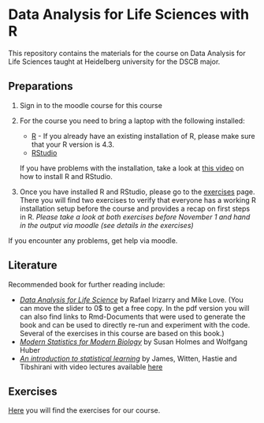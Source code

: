 # Data Analysis for Life Sciences with R
This repository contains the materials for the course on Data Analysis for Life Sciences taught at Heidelberg university for the DSCB major.

## Preparations
1. Sign in to the moodle course for this course
2. For the course you need to bring a laptop with the following installed:
	- [R](https://cran.r-project.org/) - If you already have an existing installation of R, please make sure that your R version is 4.3.
	- [RStudio](https://posit.co/products/open-source/rstudio/)
  
	If you have problems with the installation, take a look at [this video](https://www.youtube.com/watch?v=p8F_wreHTzw) on how to install R and RStudio.

3. Once you have installed R and RStudio, please go to the [exercises](exercises/) page. There you will find two exercises to verify that everyone has a working R installation setup before the course and provides a recap on first steps in R. *Please take a look at both exercises before November 1 and hand in the output via moodle (see details in the exercises)*

If you encounter any problems, get help via moodle.

## Literature
Recommended book for further reading include:
- [*Data Analysis for Life Science*](https://leanpub.com/dataanalysisforthelifesciences) by Rafael Irizarry and Mike Love. (You can move the slider to 0$ to get a free copy. In the pdf version you will can also find links to Rmd-Documents that were used to generate the book and can be used to directly re-run and experiment with the code. Several of the exercises in this course are based on this book.)
- [*Modern Statistics for Modern Biology*](https://www.huber.embl.de/msmb/) by Susan Holmes and Wolfgang Huber
- [*An introduction to statistical learning*](https://www.statlearning.com/) by James, Witten, Hastie and Tibshirani with video lectures available [here](https://www.youtube.com/playlist?list=PLOg0ngHtcqbPTlZzRHA2ocQZqB1D_qZ5V)

## Exercises
[Here](exercises/) you will find the exercises for our course.
